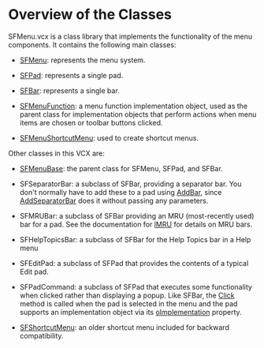 ﻿# Overview of the Classes

SFMenu.vcx is a class library that implements the functionality of the menu components. It contains the following main classes:

* [SFMenu](Class%20SFMenu.md): represents the menu system.

* [SFPad](Class%20SFPad.md): represents a single pad.

* [SFBar](Class%20SFBar.md): represents a single bar.

* [SFMenuFunction](Class%20SFMenuFunction.md): a menu function implementation object, used as the parent class for implementation objects that perform actions when menu items are chosen or toolbar buttons clicked.

* [SFMenuShortcutMenu](Class%20SFMenuShortcutMenu): used to create shortcut menus.

Other classes in this VCX are:

* [SFMenuBase](Class%20SFMenuBase.md): the parent class for SFMenu, SFPad, and SFBar.

* SFSeparatorBar: a subclass of SFBar, providing a separator bar. You don't normally have to add these to a pad using [AddBar](AddBar.md), since [AddSeparatorBar](AddSeparatorBar.md) does it without passing any parameters.

* SFMRUBar: a subclass of SFBar providing an MRU (most-recently used) bar for a pad. See the documentation for [lMRU](lMRU.md) for details on MRU bars.

* SFHelpTopicsBar: a subclass of SFBar for the Help Topics bar in a Help menu

* SFEditPad: a subclass of SFPad that provides the contents of a typical Edit pad.

* SFPadCommand: a subclass of SFPad that executes some functionality when clicked rather than displaying a popup. Like SFBar, the [Click](Click.md) method is called when the pad is selected in the menu and the pad supports an implementation object via its [oImplementation](oImplementation.md) property.

* [SFShortcutMenu](Class%20SFShortcutMenu): an older shortcut menu included for backward compatibility.

